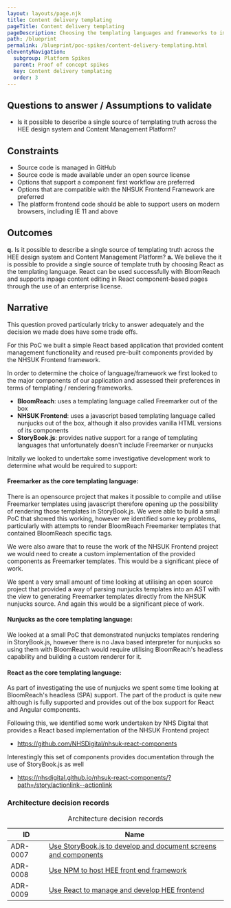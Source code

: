 ```yaml
---
layout: layouts/page.njk
title: Content delivery templating
pageTitle: Content delivery templating
pageDescription: Choosing the templating languages and frameworks to implement the HEE National Website Frontend 
path: /blueprint
permalink: /blueprint/poc-spikes/content-delivery-templating.html
eleventyNavigation:
  subgroup: Platform Spikes
  parent: Proof of concept spikes
  key: Content delivery templating
  order: 3
---
```


## Questions to answer / Assumptions to validate

- Is it possible to describe a single source of templating truth across the HEE design system and Content Management Platform?


## Constraints

- Source code is managed in GitHub
- Source code is made available under an open source license
- Options that support a component first workflow are preferred
- Options that are compatible with the NHSUK Frontend Framework are preferred
- The platform frontend code should be able to support users on modern browsers, including IE 11 and above

## Outcomes

**q.** Is it possible to describe a single source of templating truth across the HEE design system and Content Management Platform?
**a.** We believe the it is possible to provide a single source of template truth by choosing React as the templating language. React can be used successfully with BloomReach and supports inpage content editing in React component-based pages through the use of an enterprise license.


## Narrative

This question proved particularly tricky to answer adequately and the decision we made does have some trade offs. 

For this PoC we built a simple React based application that provided content management functionality and reused pre-built components provided by the NHSUK Frontend framework.

In order to determine the choice of language/framework we first looked to the major components of our application and assessed their preferences in terms of templating / rendering frameworks.

- **BloomReach**: uses a templating language called Freemarker out of the box
- **NHSUK Frontend**: uses a javascript based templating language called nunjucks out of the box, although it also provides vanilla HTML versions of its components
- **StoryBook.js**: provides native support for a range of templating languages that unfortunately doesn't include Freemarker or nunjucks


Initally we looked to undertake some investigative development work to determine what would be required to support:

#### Freemarker as the core templating language: 

There is an opensource project that makes it possible to compile and utilise Freemarker templates using javascript therefore opening up the possibility of rendering those templates in StoryBook.js. We were able to build a small PoC that showed this working, however we identified some key problems, particularly with attempts to render BloomReach Freemarker templates that contained BloomReach specific tags. 

We were also aware that to reuse the work of the NHSUK Frontend project we would need to create a custom implementation of the provided components as Freemarker templates. This would be a significant piece of work.

We spent a very small amount of time looking at utilising an open source project that provided a way of parsing nunjucks templates into an AST with the view to generating Freemarker templates directly from the NHSUK nunjucks source. And again this would be a significant piece of work.


#### Nunjucks as the core templating language:

We looked at a small PoC that demonstrated nunjucks templates rendering in StoryBook.js, however there is no Java based interpreter for nunjucks so using them with BloomReach would require utilising BloomReach's headless capability and building a custom renderer for it.


#### React as the core templating language:

As part of investigating the use of nunjucks we spent some time looking at BloomReach's headless (SPA) support. The part of the product is quite new although is fully supported and provides out of the box support for React and Angular components.

Following this, we identified some work undertaken by NHS Digital that provides a React based implementation of the NHSUK Frontend project 

- https://github.com/NHSDigital/nhsuk-react-components

Interestingly this set of components provides documentation through the use of StoryBook.js as well 

- https://nhsdigital.github.io/nhsuk-react-components/?path=/story/actionlink--actionlink




<div class="nhsuk-table__panel-with-heading-tab">
  <h3 class="nhsuk-table__heading-tab">Architecture decision records</h3>
  <div class="nhsuk-table-responsive">
    <table class="nhsuk-table">
      <caption class="nhsuk-table__caption">Architecture decision records</caption>
      <thead class="nhsuk-table__head">
        <tr class="nhsuk-table__row">
          <th class="nhsuk-table__header" scope="col">ID</th>
          <th class="nhsuk-table__header" scope="col">Name</th>
        </tr>
      </thead>
      <tbody class="nhsuk-table__body">
        <tr class="nhsuk-table__row">
          <td class="nhsuk-table__cell">ADR-0007</td>
          <td class="nhsuk-table__cell "><a href="ADR-0007-use-storybook-js-to-develop-and-document-screens-and-components.html">Use StoryBook.js to develop and document screens and components</a></td>
        </tr>
        <tr class="nhsuk-table__row">
          <td class="nhsuk-table__cell">ADR-0008</td>
          <td class="nhsuk-table__cell "><a href="ADR-0008-use-npm-to-host-hee-frontend-framework.html">Use NPM to host HEE front end framework</a></td>
        </tr>
        <tr class="nhsuk-table__row">
          <td class="nhsuk-table__cell">ADR-0009</td>
          <td class="nhsuk-table__cell "><a href="ADR-0009-use-react-to-manage-and-develop-the-components-for-the-hee-frontend-framework.html">Use React to manage and develop HEE frontend</a></td>
        </tr>
      </tbody>
    </table>
  </div>
</div>